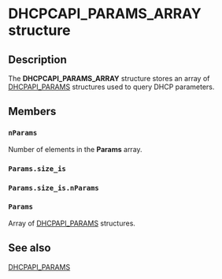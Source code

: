 # DHCPCAPI_PARAMS_ARRAY structure

## Description

The **DHCPCAPI_PARAMS_ARRAY** structure stores an array of [DHCPAPI_PARAMS](https://learn.microsoft.com/windows/desktop/api/dhcpcsdk/ns-dhcpcsdk-dhcpapi_params) structures used to query DHCP parameters.

## Members

### `nParams`

Number of elements in the **Params** array.

### `Params.size_is`

### `Params.size_is.nParams`

### `Params`

Array of [DHCPAPI_PARAMS](https://learn.microsoft.com/windows/desktop/api/dhcpcsdk/ns-dhcpcsdk-dhcpapi_params) structures.

## See also

[DHCPAPI_PARAMS](https://learn.microsoft.com/windows/desktop/api/dhcpcsdk/ns-dhcpcsdk-dhcpapi_params)